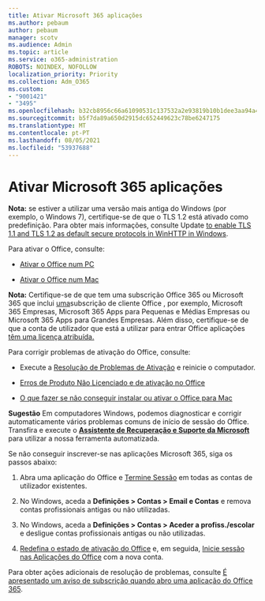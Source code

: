 ```yaml
---
title: Ativar Microsoft 365 aplicações
ms.author: pebaum
author: pebaum
manager: scotv
ms.audience: Admin
ms.topic: article
ms.service: o365-administration
ROBOTS: NOINDEX, NOFOLLOW
localization_priority: Priority
ms.collection: Adm_O365
ms.custom:
- "9001421"
- "3495"
ms.openlocfilehash: b32cb8956c66a61090531c137532a2e93819b10b1dee3aa94a429e4d94844451
ms.sourcegitcommit: b5f7da89a650d2915dc652449623c78be6247175
ms.translationtype: MT
ms.contentlocale: pt-PT
ms.lasthandoff: 08/05/2021
ms.locfileid: "53937688"
---
```

# <a name="activating-microsoft-365-apps"></a>Ativar Microsoft 365 aplicações

**Nota:** se estiver a utilizar uma versão mais antiga do Windows (por exemplo, o Windows 7), certifique-se de que o TLS 1.2 está ativado como predefinição. Para obter mais informações, consulte Update [to enable TLS 1.1 and TLS 1.2 as default secure protocols in WinHTTP in Windows](https://support.microsoft.com/topic/update-to-enable-tls-1-1-and-tls-1-2-as-default-secure-protocols-in-winhttp-in-windows-c4bd73d2-31d7-761e-0178-11268bb10392).

Para ativar o Office, consulte:

- [Ativar o Office num PC](https://support.office.com/article/activate-office-5bd38f38-db92-448b-a982-ad170b1e187e) 

- [Ativar o Office num Mac](https://support.office.com/article/activate-office-for-mac-7f6646b1-bb14-422a-9ad4-a53410fcefb2)

**Nota:**  Certifique-se de que tem uma subscrição Office 365 ou Microsoft 365 que inclui [uma](https://support.office.com/article/28cbc8cf-1332-4f04-9123-9b660abb629e)subscrição de cliente Office , por exemplo, Microsoft 365 Empresas, Microsoft 365 Apps para Pequenas e Médias Empresas ou Microsoft 365 Apps para Grandes Empresas. Além disso, certifique-se de que a conta de utilizador que está a utilizar para entrar Office aplicações [têm uma licença atribuída.](/microsoft-365/admin/manage/assign-licenses-to-users)

Para corrigir problemas de ativação do Office, consulte:

- Execute a [Resolução de Problemas de Ativação](https://aka.ms/SARA-OfficeActivation-Alchemy) e reinicie o computador.
- [Erros de Produto Não Licenciado e de ativação no Office](https://support.office.com/article/unlicensed-product-and-activation-errors-in-office-0d23d3c0-c19c-4b2f-9845-5344fedc4380)

- [O que fazer se não conseguir instalar ou ativar o Office para Mac](https://support.office.com/article/what-to-try-if-you-can-t-install-or-activate-office-for-mac-5efba2b4-b1e6-4e5f-bf3c-6ab945d03dea)

**Sugestão** Em computadores Windows, podemos diagnosticar e corrigir automaticamente vários problemas comuns de início de sessão do Office. Transfira e execute o **[Assistente de Recuperação e Suporte da Microsoft](https://aka.ms/SaRA-OfficeSignInScenario)** para utilizar a nossa ferramenta automatizada.

Se não conseguir inscrever-se nas aplicações Microsoft 365, siga os passos abaixo:

1. Abra uma aplicação do Office e [Termine Sessão](https://go.microsoft.com/fwlink/?linkid=2114082) em todas as contas de utilizador existentes.

2. No Windows, aceda a **Definições > Contas > Email e Contas** e remova contas profissionais antigas ou não utilizadas.

3. No Windows, aceda a **Definições > Contas > Aceder a profiss./escolar** e desligue contas profissionais antigas ou não utilizadas.

4. [Redefina o estado de ativação do Office](/office365/troubleshoot/activation/reset-office-365-proplus-activation-state) e, em seguida, [Inicie sessão nas Aplicações do Office](https://support.office.com/article/sign-in-to-office-b9582171-fd1f-4284-9846-bdd72bb28426) com a nova conta.

Para obter ações adicionais de resolução de problemas, consulte [É apresentado um aviso de subscrição quando abro uma aplicação do Office 365](https://support.office.com/article/a-subscription-notice-appears-when-i-open-an-office-365-application-4cabe32c-f594-4c0e-9191-3d3ade10cceb).
